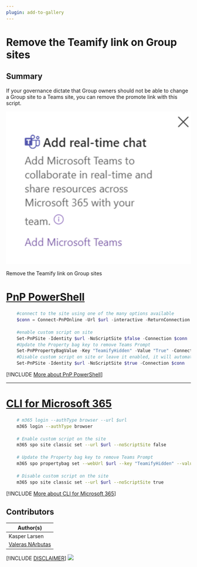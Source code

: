 ```yaml
---
plugin: add-to-gallery
---
```


# Remove the Teamify link on Group sites

## Summary

If your governance dictate that Group owners should not be able to change a Group site to a Teams site, you can remove the promote link with this script.

![Example Screenshot](assets/example.png)

Remove the Teamify link on Group sites

# [PnP PowerShell](#tab/pnpps)

```powershell
    #connect to the site using one of the many options available
    $conn = Connect-PnPOnline -Url $url -interactive -ReturnConnection  -ErrorAction Stop  
        
    #enable custom script on site   
    Set-PnPSite -Identity $url -NoScriptSite $false -Connection $conn
    #Update the Property bag key to remove Teams Prompt
    Set-PnPPropertyBagValue -Key "TeamifyHidden" -Value "True" -Connection $conn
    #Disable custom script on site or leave it enabled, it will automatically be disabled after 24 hours
    Set-PnPSite -Identity $url -NoScriptSite $true -Connection $conn

```
[!INCLUDE [More about PnP PowerShell](../../docfx/includes/MORE-PNPPS.md)]
***

# [CLI for Microsoft 365](#tab/cli-m365-ps)

```bash
    # m365 login --authType browser --url $url
    m365 login --authType browser

    # Enable custom script on the site
    m365 spo site classic set --url $url --noScriptSite false
   
    # Update the Property bag key to remove Teams Prompt
    m365 spo propertybag set --webUrl $url --key "TeamifyHidden" --value "False"

    # Disable custom script on the site
    m365 spo site classic set --url $url --noScriptSite true

```
[!INCLUDE [More about CLI for Microsoft 365](../../docfx/includes/MORE-CLIM365.md)]

## Contributors

| Author(s) |
|-----------|
| Kasper Larsen |
| [Valeras NArbutas](https://github.com/ValerasNarbutas) |

[!INCLUDE [DISCLAIMER](../../docfx/includes/DISCLAIMER.md)]
<img src="https://m365-visitor-stats.azurewebsites.net/script-samples/scripts/spo-remove-teamify-link" aria-hidden="true" />
